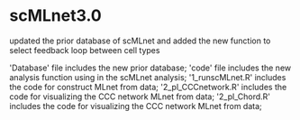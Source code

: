 # scMLnet3.0
updated the prior database of scMLnet and added the new function to select feedback loop between cell types 

'Database' file includes the new prior database;
'code' file includes the new analysis function using in the scMLnet analysis;
'1_runscMLnet.R' includes the code for construct MLnet from data;
'2_pl_CCCnetwork.R' includes the code for visualizing the CCC network MLnet from data;
'2_pl_Chord.R' includes the code for visualizing the CCC network MLnet from data;
